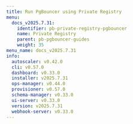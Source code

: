 ```yaml
---
title: Run PgBouncer using Private Registry
menu:
  docs_v2025.7.31:
    identifier: pb-private-registry-pgbouncer
    name: Private Registry
    parent: pb-pgbouncer-guides
    weight: 35
menu_name: docs_v2025.7.31
info:
  autoscaler: v0.42.0
  cli: v0.57.0
  dashboard: v0.33.0
  installer: v2025.7.31
  ops-manager: v0.44.0
  provisioner: v0.57.0
  schema-manager: v0.33.0
  ui-server: v0.33.0
  version: v2025.7.31
  webhook-server: v0.33.0
---
```


